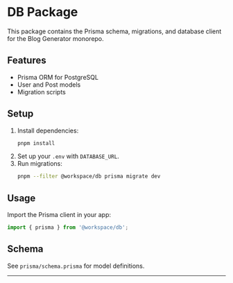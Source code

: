 # DB Package

This package contains the Prisma schema, migrations, and database client for the Blog Generator monorepo.

## Features
- Prisma ORM for PostgreSQL
- User and Post models
- Migration scripts

## Setup
1. Install dependencies:
   ```bash
   pnpm install
   ```
2. Set up your `.env` with `DATABASE_URL`.
3. Run migrations:
   ```bash
   pnpm --filter @workspace/db prisma migrate dev
   ```

## Usage
Import the Prisma client in your app:
```ts
import { prisma } from '@workspace/db';
```

## Schema
See `prisma/schema.prisma` for model definitions.

--- 